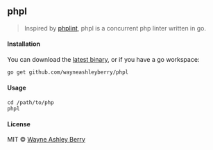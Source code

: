 ## phpl

> Inspired by [phplint](https://github.com/wayneashleyberry/phplint), phpl is a concurrent php linter written in go.

#### Installation

You can download the [latest binary](https://github.com/wayneashleyberry/phpl/releases/latest), or if you have a go workspace:

```sh
go get github.com/wayneashleyberry/phpl
```

#### Usage

```
cd /path/to/php
phpl
```

#### License

MIT © [Wayne Ashley Berry](http://www.wayneashleyberry.com)
